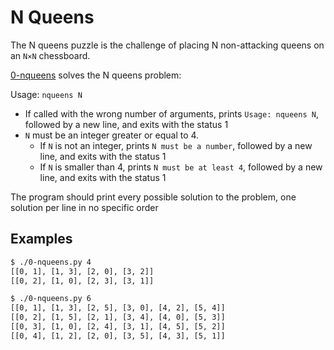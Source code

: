 # N Queens

The N queens puzzle is the challenge of placing N non-attacking queens on an `N×N` chessboard.

[0-nqueens](./0-nqueens.py) solves the N queens problem:

Usage: `nqueens N`

- If called with the wrong number of arguments, prints `Usage: nqueens N`, followed by a new line, and exits with the status 1
- `N` must be an integer greater or equal to 4.
  - If `N` is not an integer, prints `N must be a number`, followed by a new line, and exits with the status 1
  - If `N` is smaller than 4, prints `N must be at least 4`, followed by a new line, and exits with the status 1

The program should print every possible solution to the problem, one solution per line in no specific order

## Examples

```bash
$ ./0-nqueens.py 4
[[0, 1], [1, 3], [2, 0], [3, 2]]
[[0, 2], [1, 0], [2, 3], [3, 1]]

$ ./0-nqueens.py 6
[[0, 1], [1, 3], [2, 5], [3, 0], [4, 2], [5, 4]]
[[0, 2], [1, 5], [2, 1], [3, 4], [4, 0], [5, 3]]
[[0, 3], [1, 0], [2, 4], [3, 1], [4, 5], [5, 2]]
[[0, 4], [1, 2], [2, 0], [3, 5], [4, 3], [5, 1]]
```
